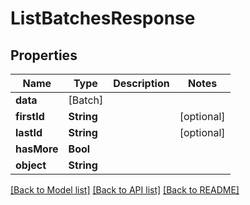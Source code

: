 # ListBatchesResponse

## Properties
Name | Type | Description | Notes
------------ | ------------- | ------------- | -------------
**data** | [Batch] |  | 
**firstId** | **String** |  | [optional] 
**lastId** | **String** |  | [optional] 
**hasMore** | **Bool** |  | 
**object** | **String** |  | 

[[Back to Model list]](../README.md#documentation-for-models) [[Back to API list]](../README.md#documentation-for-api-endpoints) [[Back to README]](../README.md)


